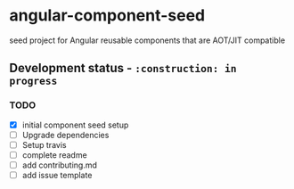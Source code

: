 # angular-component-seed

seed project for Angular reusable components that are AOT/JIT compatible

## Development status - `:construction: in progress`

### TODO

- [x] initial component seed setup
- [ ] Upgrade dependencies
- [ ] Setup travis
- [ ] complete readme
- [ ] add contributing.md
- [ ] add issue template
